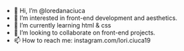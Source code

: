 - 👋 Hi, I’m @loredanaciuca
- 👀 I’m interested in front-end development and aesthetics.
- 🌱 I’m currently learning html & css
- 💞️ I’m looking to collaborate on front-end projects.
- 📫 How to reach me: instagram.com/lori.ciuca19

<!---
loredanaciuca/loredanaciuca is a ✨ special ✨ repository because its `README.md` (this file) appears on your GitHub profile.
You can click the Preview link to take a look at your changes.
--->
